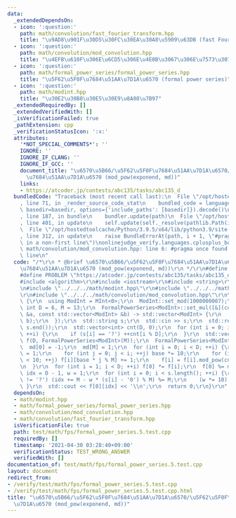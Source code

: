 ```yaml
---
data:
  _extendedDependsOn:
  - icon: ':question:'
    path: math/convolution/fast_fourier_transform.hpp
    title: "\u9AD8\u901F\u30D5\u30FC\u30EA\u30A8\u5909\u63DB (fast Fourier transform)"
  - icon: ':question:'
    path: math/convolution/mod_convolution.hpp
    title: "\u4EFB\u610F\u306E\u6CD5\u306E\u4E0B\u3067\u306E\u7573\u307F\u8FBC\u307F"
  - icon: ':question:'
    path: math/formal_power_series/formal_power_series.hpp
    title: "\u5F62\u5F0F\u7684\u51AA\u7D1A\u6570 (formal power series)"
  - icon: ':question:'
    path: math/modint.hpp
    title: "\u30E2\u30B8\u30E5\u30E9\u8A08\u7B97"
  _extendedRequiredBy: []
  _extendedVerifiedWith: []
  _isVerificationFailed: true
  _pathExtension: cpp
  _verificationStatusIcon: ':x:'
  attributes:
    '*NOT_SPECIAL_COMMENTS*': ''
    IGNORE: ''
    IGNORE_IF_CLANG: ''
    IGNORE_IF_GCC: ''
    document_title: "\u6570\u5B66/\u5F62\u5F0F\u7684\u51AA\u7D1A\u6570/\u5F62\u5F0F\
      \u7684\u51AA\u7D1A\u6570 (mod_pow(exponend, md))"
    links:
    - https://atcoder.jp/contests/abc135/tasks/abc135_d
  bundledCode: "Traceback (most recent call last):\n  File \"/opt/hostedtoolcache/Python/3.9.5/x64/lib/python3.9/site-packages/onlinejudge_verify/documentation/build.py\"\
    , line 71, in _render_source_code_stat\n    bundled_code = language.bundle(stat.path,\
    \ basedir=basedir, options={'include_paths': [basedir]}).decode()\n  File \"/opt/hostedtoolcache/Python/3.9.5/x64/lib/python3.9/site-packages/onlinejudge_verify/languages/cplusplus.py\"\
    , line 187, in bundle\n    bundler.update(path)\n  File \"/opt/hostedtoolcache/Python/3.9.5/x64/lib/python3.9/site-packages/onlinejudge_verify/languages/cplusplus_bundle.py\"\
    , line 401, in update\n    self.update(self._resolve(pathlib.Path(included), included_from=path))\n\
    \  File \"/opt/hostedtoolcache/Python/3.9.5/x64/lib/python3.9/site-packages/onlinejudge_verify/languages/cplusplus_bundle.py\"\
    , line 312, in update\n    raise BundleErrorAt(path, i + 1, \"#pragma once found\
    \ in a non-first line\")\nonlinejudge_verify.languages.cplusplus_bundle.BundleErrorAt:\
    \ math/convolution/mod_convolution.hpp: line 6: #pragma once found in a non-first\
    \ line\n"
  code: "/*\r\n * @brief \u6570\u5B66/\u5F62\u5F0F\u7684\u51AA\u7D1A\u6570/\u5F62\u5F0F\
    \u7684\u51AA\u7D1A\u6570 (mod_pow(exponend, md))\r\n */\r\n#define IGNORE\r\n\
    #define PROBLEM \"https://atcoder.jp/contests/abc135/tasks/abc135_d\"\r\n\r\n\
    #include <algorithm>\r\n#include <iostream>\r\n#include <string>\r\n#include <vector>\r\
    \n#include \"../../../math/modint.hpp\"\r\n#include \"../../../math/formal_power_series/formal_power_series.hpp\"\
    \r\n#include \"../../../math/convolution/mod_convolution.hpp\"\r\n\r\nint main()\
    \ {\r\n  using ModInt = MInt<0>;\r\n  ModInt::set_mod(1000000007);\r\n  constexpr\
    \ int D = 6, M = 13;\r\n  FormalPowerSeries<ModInt>::set_mul([&](const std::vector<ModInt>\
    \ &a, const std::vector<ModInt> &b) -> std::vector<ModInt> {\r\n    return mod_convolution(a,\
    \ b);\r\n  });\r\n  std::string s;\r\n  std::cin >> s;\r\n  std::reverse(s.begin(),\
    \ s.end());\r\n  std::vector<int> cnt(D, 0);\r\n  for (int i = 0; i < s.length();\
    \ ++i) {\r\n    if (s[i] == '?') ++cnt[i % D];\r\n  }\r\n  std::vector<FormalPowerSeries<ModInt>>\
    \ f(D, FormalPowerSeries<ModInt>(M));\r\n  FormalPowerSeries<ModInt> md(M);\r\n\
    \  md[0] = -1;\r\n  md[M] = 1;\r\n  for (int i = 0; i < D; ++i) {\r\n    int base\
    \ = 1;\r\n    for (int j = 0; j < i; ++j) base *= 10;\r\n    for (int j = 0; j\
    \ < 10; ++j) f[i][base * j % M] += 1;\r\n    f[i] = f[i].mod_pow(cnt[i], md);\r\
    \n  }\r\n  for (int i = 1; i < D; ++i) f[0] *= f[i];\r\n  f[0] %= md;\r\n  int\
    \ idx = D - 1, w = 1;\r\n  for (int i = 0; i < s.length(); ++i) {\r\n    if (s[i]\
    \ != '?') (idx += M - w * (s[i] - '0') % M) %= M;\r\n    (w *= 10) %= M;\r\n \
    \ }\r\n  std::cout << f[0][idx] << '\\n';\r\n  return 0;\r\n}\r\n"
  dependsOn:
  - math/modint.hpp
  - math/formal_power_series/formal_power_series.hpp
  - math/convolution/mod_convolution.hpp
  - math/convolution/fast_fourier_transform.hpp
  isVerificationFile: true
  path: test/math/fps/formal_power_series.5.test.cpp
  requiredBy: []
  timestamp: '2021-04-30 03:28:40+09:00'
  verificationStatus: TEST_WRONG_ANSWER
  verifiedWith: []
documentation_of: test/math/fps/formal_power_series.5.test.cpp
layout: document
redirect_from:
- /verify/test/math/fps/formal_power_series.5.test.cpp
- /verify/test/math/fps/formal_power_series.5.test.cpp.html
title: "\u6570\u5B66/\u5F62\u5F0F\u7684\u51AA\u7D1A\u6570/\u5F62\u5F0F\u7684\u51AA\
  \u7D1A\u6570 (mod_pow(exponend, md))"
---
```

